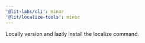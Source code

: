 ```yaml
---
'@lit-labs/cli': minor
'@lit/localize-tools': minor
---
```


Locally version and lazily install the localize command.
